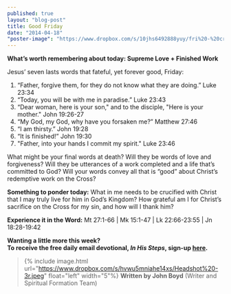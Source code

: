 ```yaml
---
published: true
layout: "blog-post"
title: Good Friday
date: "2014-04-18"
"poster-image": "https://www.dropbox.com/s/10jhs6492888yuy/fri%20-%20crucified.jpg"
---
```


**What’s worth remembering about today: Supreme Love + Finished Work**

Jesus’ seven lasts words that fateful, yet forever good, Friday:

1. “Father, forgive them, for they do not know what they are doing.”  Luke 23:34
2. “Today, you will be with me in paradise.”  Luke 23:43
3. “Dear woman, here is your son," and to the disciple, "Here is your mother."  John 19:26-27
4. “My God, my God, why have you forsaken me?”  Matthew 27:46
5. “I am thirsty.” John 19:28
6. “It is finished!”  John 19:30
7. "Father, into your hands I commit my spirit."  Luke 23:46

What might be your final words at death?  Will they be words of love and forgiveness?  Will they be utterances of a work completed and a life that’s committed to God?  Will your words convey all that is “good” about Christ’s redemptive work on the Cross? 

**Something to ponder today:**
What in me needs to be crucified with Christ that I may truly live for him in God’s Kingdom?  How grateful am I for Christ’s sacrifice on the Cross for my sin, and how will I thank him?

**Experience it in the Word:**
Mt 27:1-66 | Mk 15:1-47 | Lk 22:66-23:55 | Jn 18:28-19:42

**Wanting a little more this week?  
To receive the free daily email devotional, *In His Steps*, sign-up <a href="https://interland3.donorperfect.net/weblink/weblink.aspx?name=kbm&id=39" target="_blank">here</a>.**

>{% include image.html url="https://www.dropbox.com/s/hvwu5mniahe14xs/Headshot%20-3r.jpeg" float="left" width="5"%} **Written by John Boyd**  (Writer and Spiritual Formation Team)